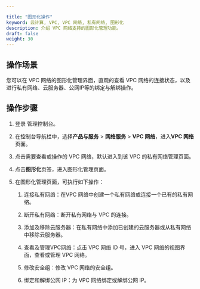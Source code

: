```yaml
---

title: "图形化操作"
keyword: 云计算, VPC, VPC 网络, 私有网络, 图形化
description: 介绍 VPC 网络支持的图形化管理功能。
draft: false
weight: 30
---
```


## 操作场景

您可以在 VPC 网络的图形化管理界面，直观的查看 VPC 网络的连接状态，以及进行私有网络、云服务器、公网IP等的绑定与解绑操作。

## 操作步骤

1. 登录 管理控制台。

2. 在控制台导航栏中，选择**产品与服务** > **网络服务** > **VPC 网络**，进入**VPC 网络**页面。

3. 点击需要查看或操作的 VPC 网络，默认进入到该 VPC 的私有网络管理页面。

4. 点击**图形化**页签，进入图形化管理页面。

5. 在图形化管理页面，可执行如下操作：

   1. 连接私有网络：在VPC 网络中创建一个私有网络或连接一个已有的私有网络。

   2. 断开私有网络：断开私有网络与 VPC 的连接。

   3. 添加及移除云服务器：在私有网络中添加已创建的云服务器或从私有网络中移除云服务器。

   4. 查看及管理VPC网络：点击 VPC 网络 ID 号，进入 VPC 网络的视图界面，查看或管理 VPC 网络。

   5. 修改安全组：修改 VPC 网络的安全组。
   
   6. 绑定和解绑公网 IP：为 VPC 网络绑定或解绑公网 IP。 

